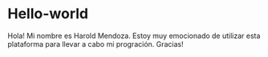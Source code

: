 # Hello-world
Hola! Mi nombre es Harold Mendoza. Estoy muy emocionado de utilizar esta plataforma para llevar a cabo mi progración. Gracias!
